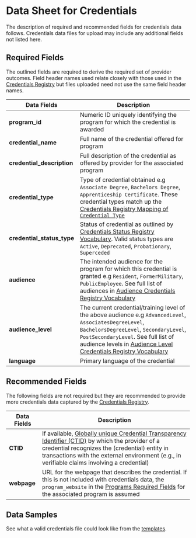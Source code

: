 # Data Sheet for Credentials
The description of required and recommended fields for credentials data follows. Credentials data files for upload may include any additional fields not listed here.

## Required Fields
The outlined fields are required to derive the required set of provider outcomes. Field header names used relate closely with those used in the [Credentials Registry](http://credreg.net/) but files uploaded need not use the same field header names.

Data Fields | Description
------------| --------------
**program_id** | Numeric ID uniquely identifying the program for which the credential is awarded
**credential_name** | Full name of the credential offered for program
**credential_description** | Full description of the credential as offered by provider for the associated program
**credential_type** | Type of credential obtained e.g `Associate Degree`, `Bachelors Degree`, `Apprenticeship Certificate`. These credential types match up the [Credentials Registry Mapping of `Credential Type`](http://credreg.net/ctdl/mapping/registry)
**credential_status_type** | Status of credential as outlined by [Credentials Status Registry Vocabulary](http://credreg.net/registry/assistant#vocab_CredentialStatus). Valid status types are `Active`, `Deprecated`, `Probationary`, `Superceded`
**audience** | The intended audience for the program for which this credential is granted e.g `Resident`, `FormerMilitary`, `PublicEmployee`. See full list of audiences in [Audience Credentials Registry Vocabulary](http://credreg.net/registry/assistant#vocab_Audience)
**audience_level** | The current credential/training level of the above audience e.g `AdvancedLevel`, `AssociatesDegreeLevel`, `BachelorsDegreeLevel`, `SecondaryLevel`, `PostSecondaryLevel`. See full list of audience levels in [Audience Level Credentials Registry Vocabulary](http://credreg.net/registry/assistant#vocab_AudienceLevel)
**language** | Primary language of the credential

## Recommended Fields
The following fields are not required but they are recommended to provide more credentials data captured by the [Credentials Registry](http://credreg.net/).

Data Fields | Description
------------| --------------
**CTID** | If available, [Globally unique Credential Transparency Identifier (CTID)](http://credreg.net/ctdl/terms/ctid#ctid) by which the provider of a credential recognizes the (credential) entity in transactions with the external environment (e.g., in verifiable claims involving a credential)
**webpage** | URL for the webpage that describes the credential. If this is not included with credentials data, the   `program_website` in the [Programs Required Fields](https://github.com/workforce-data-initiative/tpot-data-definitions/blob/master/datasheets/PROGRAMS.md#required-fields) for the associated program is assumed


## Data Samples
See what a valid credentials file could look like from the [templates](https://github.com/workforce-data-initiative/tpot-data-definitions/blob/master/templates/credentials.csv).
